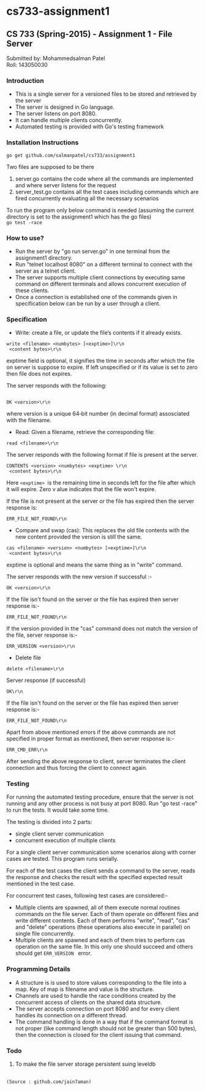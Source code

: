 # cs733-assignment1


## CS 733 (Spring-2015) - Assignment 1 - File Server

Submitted by: Mohammedsalman Patel <br/>
Roll: 143050030

### Introduction
* This is a single server for a versioned files to be stored and retrieved by the server 
* The server is designed in Go language.  
* The server listens on port 8080.  
* It can handle multiple clients concurrently.  
* Automated testing is provided with Go's testing framework

### Installation Instructions
<code>go get github.com/salmanpatel/cs733/assignment1 </code> 

Two files are supposed to be there <br/>
1. server.go contains the code where all the commands are implemented and where server listens for the request <br/>
2. server_test.go contains all the test cases including commands which are fired concurrently evaluating all the necessary scenarios

To run the program only below command is needed (assuming the current directory is set to the assignment1 which has the go files)
<br/><code>go test -race</code>


### How to use?
* Run the server by "go run server.go" in one terminal from the assignment1 directory.
* Run "telnet localhost 8080" on a different terminal to connect with the server as a telnet client.
* The server supports multiple client connections by executing same command on different terminals and allows concurrent execution of these clients.
* Once a connection is established one of the commands given in specification below can be run by a user through a client.

### Specification
* Write: create a file, or update the file’s contents if it already exists.
```
write <filename> <numbytes> [<exptime>]\r\n
 <content bytes>\r\n
```
exptime field is optional, it signifies the time in seconds after which the file on server 
is suppose to expire. If left unspecified or if its value is set to zero then file does not expires.

The server responds with the following:

```

OK <version>\r\n

``````
where version is a unique 64‐bit number (in decimal format) assosciated with the
filename.

* Read: Given a filename, retrieve the corresponding file:
```
read <filename>\r\n
```
The server responds with the following format if file is present at the server.
```
CONTENTS <version> <numbytes> <exptime> \r\n
 <content bytes>\r\n  
```
Here ```<exptime> ```is the remaining time in seconds left for the file after which it will expire. Zero v alue indicates that the file won't expire.

If the file is not present at the server or the file has expired then the server response is:
```
ERR_FILE_NOT_FOUND\r\n
```

* Compare and swap (cas): This replaces the old file contents with the new content
provided the version is still the same.
```
cas <filename> <version> <numbytes> [<exptime>]\r\n
 <content bytes>\r\n
```
exptime is optional and means the same thing as in "write" command.

The server responds with the new version if successful :-
```
OK <version>\r\n
```
If the file isn't found on the server or the file has expired then server response is:-
```
ERR_FILE_NOT_FOUND\r\n
```
If the version provided in the "cas" command does not match the version of the file, server
response is:-
```
ERR_VERSION <version>\r\n
```

* Delete file
```
delete <filename>\r\n
```
Server response (if successful)
```
OK\r\n
```

If the file isn't found on the server or the file has expired then server response is:-
```
ERR_FILE_NOT_FOUND\r\n
```

Apart from above mentioned errors if the above commands are not specified in proper format as mentioned, then server response is:-
```
ERR_CMD_ERR\r\n
```
After sending the above response to client, server terminates the client connection and thus forcing the client to connect again.



### Testing

For running the automated testing procedure, ensure that the server is not running and any other process is not busy at port 8080.
Run "go test -race" to run the tests. It would take some time.

The testing is divided into 2 parts:
* single client server communication
* concurrent execution of multiple clients

For a single client server communication some scenarios along with corner cases are tested. This program runs serially.

For each of the test cases the client sends a command to the server, reads the response and checks the result with the specified expected result mentioned in the test case.

For concurrent test cases, following test cases are considered:-
* Multiple clients are spawned, all of them execute normal routines commands on the file server. Each of them operate on different files and write different contents. 
Each of them performs "write", "read", "cas" and "delete" operations (these operations also execute in parallel) on single file concurrently.
* Multiple clients are spawned and each of them tries to perform cas operation on the same file. In this only one should succeed and others should get ```ERR_VERSION ``` error.


### Programming Details

* A structure is is used to store values corresponding to the file into a map. Key of map is filename and value is the structure.
* Channels are used to handle the race conditions created by the concurrent access of clients on the shared data structure.
* The server accepts connection on port 8080 and for every client handles its connection on a different thread.
* The command handling is done in a way that if the command format is not proper (like command length should not be greater than 500 bytes), then the connection is closed for the client issuing that command.

### Todo
1. To make the file server storage persistent suing leveldb
<br/><br/>

```
(Source : github.com/jain7aman)
```

